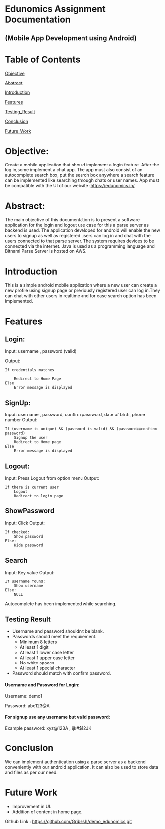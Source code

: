 # Edunomics Assignment Documentation

## (Mobile App Development using Android)

# Table of Contents

[ Objective ](#Objective)

[Abstract](#Abstract)

[Introduction](#Introduction)

[Features](#Features)

[Testing_Result](#Testing)

[Conclusion](#Conclusion)

[Future_Work](#Future)

<a name="Objective"></a>

# Objective:

Create a mobile application that should implement a login feature.
After the log in,some implement a chat app.
The app must also consist of an autocomplete search box, put the search box anywhere a search feature can be implemented like searching through chats or user names.
App must be compatible with the UI of our website :https://edunomics.in/

<a name="Abstract"></a>

# Abstract:

The main objective of this documentation is to present a software application for the login and logout use case for this a parse server as backend is used. The application developed for android will enable the new users to signup as well as registered users can log in and chat with the users connected to that parse server. The system requires devices to be connected via the internet. Java is used as a programming language and Bitnami Parse Server is hosted on AWS.

<a name="Introduction"></a>

# Introduction

This is a simple android mobile application where a new user can create a new profile using signup page or previously registered user can log in.They can chat with other users in realtime and for ease search option has been implemented.

<a name="Features"></a>

# Features

## Login:

Input: username , password (valid)

Output:

    If credentials matches

    	Redirect to Home Page
    Else
    	Error message is displayed

## SignUp:

Input: username , password, confirm password, date of birth, phone number
Output:

    If (username is unique) && (password is valid) && (password==confirm password)
    	Signup the user
    	Redirect to Home page
    Else
    	Error message is displayed

## Logout:

Input: Press Logout from option menu
Output:

    If there is current user
    	Logout
    	Redirect to login page

## ShowPassword

Input: Click
Output:

    If checked:
    	Show password
    Else:
    	Hide password

## Search

Input: Key value
Output:

    If username found:
    	Show username
    Else:
    	NULL

Autocomplete has been implemented while searching.

<a name="Testing"></a>

## Testing Result

- Username and password shouldn’t be blank.
- Passwords should meet the requirement.
  - Minimum 8 letters
  - At least 1 digit
  - At least 1 lower case letter
  - At least 1 upper case letter
  - No white spaces
  - At least 1 special character
- Password should match with confirm password.

#### Username and Password for Login:

Username: demo1

Password: abc123@A

#### For signup use any username but valid password:

Example password: xyz@123A , ijk#\$12JK

<a name="Conclusion"></a>

# Conclusion

We can implement authentication using a parse server as a backend conveniently with our android application. It can also be used to store data and files as per our need.

<a name="Future"></a>

# Future Work

- Improvement in UI.
- Addition of content in home page.

Github Link : https://github.com/Gribesh/demo_edunomics.git
